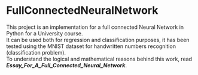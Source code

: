 # FullConnectedNeuralNetwork
This project is an implementation for a full connected Neural Network in Python for a University course. \
It can be used both for regression and classification purposes, it has been tested using the MNIST dataset for handwritten numbers recognition (classification problem). \
To understand the logical and mathematical reasons behind this work, read ***Essay_For_A_Full_Connected_Neural_Network***. 
